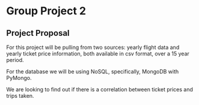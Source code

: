 # Group Project 2

## Project Proposal

For this project will be pulling from two sources: yearly flight data and yearly ticket price information, both available in csv format, over a 15 year period. 

For the database we will be using NoSQL, specifically, MongoDB with PyMongo. 

We are looking to find out if there is a correlation between ticket prices and trips taken. 
